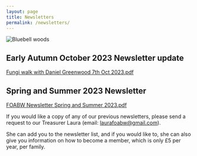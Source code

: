 ```yaml
---
layout: page
title: Newsletters
permalink: /newsletters/
---
```


![Bluebell woods](uploads/2015/11/IMG_0758-640x427.jpg)

## Early Autumn October 2023 Newsletter update

[Fungi walk with Daniel Greenwood 7th Oct 2023.pdf](uploads/Fungi_walk_with_Daniel_Greenwood_7th_Oct_2023.pdf)

## Spring and Summer 2023 Newsletter

[FOABW Newsletter Spring and Summer 2023.pdf](https://github.com/foabw/foabw.github.io/files/13078377/FOABW.Newsletter.Spring.and.Summer.2023.pdf)


If you would like a copy of any of our previous newsletters, please send a request to our
Treasurer Laura (email: laurafoabw@gmail.com).

She can add you to the newsletter list, and if you would like to, she can also give you information on how to become a member, which is only £5 per year, per family.
